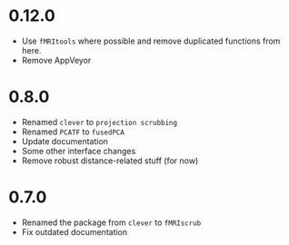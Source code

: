 # 0.12.0

* Use `fMRItools` where possible and remove duplicated functions from here.
* Remove AppVeyor

# 0.8.0

* Renamed `clever` to `projection scrubbing`
* Renamed `PCATF` to `fusedPCA`
* Update documentation
* Some other interface changes
* Remove robust distance-related stuff (for now)
# 0.7.0

* Renamed the package from `clever` to `fMRIscrub`
* Fix outdated documentation